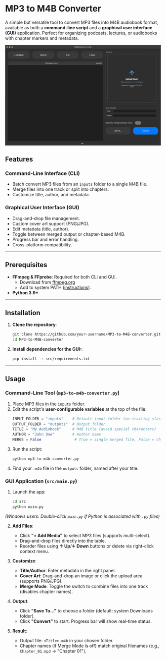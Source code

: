 # MP3 to M4B Converter

A simple but versatile tool to convert MP3 files into M4B audiobook format, available as both a **command-line script** and a **graphical user interface (GUI)** application. Perfect for organizing podcasts, lectures, or audiobooks with chapter markers and metadata.

![GUI Screenshot](https://github.com/dparedesi/MP3-to-M4B-converter/blob/fc574e1d145cb911f4009b46a1dcf016bac9a9f8/src/resources/screenshot.png)

## Features

### Command-Line Interface (CLI)
- Batch convert MP3 files from an `inputs` folder to a single M4B file.
- Merge files into one track or split into chapters.
- Customize title, author, and metadata.

### Graphical User Interface (GUI)
- Drag-and-drop file management.
- Custom cover art support (PNG/JPG).
- Edit metadata (title, author).
- Toggle between merged output or chapter-based M4B.
- Progress bar and error handling.
- Cross-platform compatibility.

---

## Prerequisites

- **FFmpeg & FFprobe**: Required for both CLI and GUI.
  - Download from [ffmpeg.org](https://ffmpeg.org/)
  - Add to system PATH ([instructions](https://phoenixnap.com/kb/ffmpeg-windows)).
- **Python 3.9+**

---

## Installation

1. **Clone the repository**:
   ```bash
   git clone https://github.com/your-username/MP3-to-M4B-converter.git
   cd MP3-to-M4B-converter
    ```
2. **Install dependencies for the GUI:**:
    ```bash
    pip install -r src/requirements.txt
    ```
---

## Usage

### Command-Line Tool (`mp3-to-m4b-converter.py`)
1. Place MP3 files in the `inputs` folder.
2. Edit the script's **user-configurable variables** at the top of the file:
   ```python
   INPUT_FOLDER = "inputs"    # Default input folder (no trailing slash)
   OUTPUT_FOLDER = "outputs"  # Output folder
   TITLE = "My Audiobook"     # M4B title (avoid special characters)
   AUTHOR = "John Doe"        # Author name
   MERGE = False               # True = single merged file, False = chapter markers
   ```
3. Run the script:
    ```bash
    python mp3-to-m4b-converter.py
    ```
4. Find your `.m4b` file in the `outputs` folder, named after your title.

### GUI Application (`src/main.py`)
1. Launch the app:
   ```bash
   cd src
   python main.py
   ```
*(Windows users: Double-click `main.py` if Python is associated with `.py` files)*

2. **Add Files**:
   - Click **"+ Add Media"** to select MP3 files (supports multi-select).
   - Drag-and-drop files directly into the table.
   - Reorder files using **↑ Up**/**↓ Down** buttons or delete via right-click context menu.

3. **Customize**:
   - **Title/Author**: Enter metadata in the right panel.
   - **Cover Art**: Drag-and-drop an image or click the upload area (supports PNG/JPG).
   - **Merge Mode**: Toggle the switch to combine files into one track (disables chapter names).

4. **Output**:
   - Click **"Save To…"** to choose a folder (default: system Downloads folder).
   - Click **"Convert"** to start. Progress bar will show real-time status.

5. **Result**:
   - Output file: `<Title>.m4b` in your chosen folder.
   - Chapter names (if Merge Mode is off) match original filenames (e.g., `Chapter_01.mp3` → "Chapter 01").